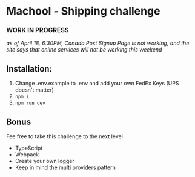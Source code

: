 # Machool - Shipping challenge

### WORK IN PROGRESS


*as of April 18, 6:30PM, Canada Post Signup Page is not working, and the site says that online services will not be working this weekend*

## Installation:

  1. Change .env.example to .env and add your own FedEx Keys (UPS doesn't matter)
  2. ```npm i```
  3. ```npm run dev```

## Bonus
Fee free to take this challenge to the next level
- TypeScript
- Webpack
- Create your own logger
- Keep in mind the multi providers pattern
